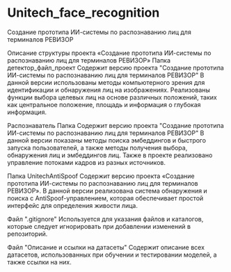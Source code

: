 # Unitech_face_recognition
Создание прототипа ИИ-системы по распознаванию лиц для терминалов РЕВИЗОР

Описание структуры проекта «Создание прототипа ИИ-системы по распознаванию лиц для терминалов РЕВИЗОР»
Папка детектор_файл_проект 
Содержит версию проекта "Создание прототипа ИИ-системы по распознаванию лиц для терминалов РЕВИЗОР" В данной версии использованы методы компьютерного зрения для идентификации и обнаружения лиц на изображениях. Реализованы функции выбора целевых лиц на основе различных положений, таких как центральное положение, площадь и информация о глубокая информация.

Распознаватель Папка 
Содержит версию проекта "Создание прототипа ИИ-системы по распознаванию лиц для терминалов РЕВИЗОР" В данной версии показаны методы поиска эмбеддингов и быстрого запуска пользователей, а также методы получения выбора, обнаружения лиц и эмбеддингов лиц. Также в проекте реализовано управление потоками кадров из разных источников.

Папка UnitechAntiSpoof 
Содержит версию проекта «Создание прототипа ИИ-системы по распознаванию лиц для терминалов РЕВИЗОР». В данной версии реализована система обнаружения и поиска с AntiSpoof-управлением, которая обеспечивает простой интерфейс для определения живости лица.

Файл ".gitignore"
Используется для указания файлов и каталогов, которые следует игнорировать при добавлении изменений в репозиторий.

Файл "Описание и ссылки на датасеты" 
Содержит описание всех датасетов, использованных при обучении и тестировании моделей, а также ссылки на них.
